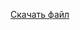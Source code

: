 [Скачать файл](https://drive.google.com/file/d/1QjGaM8SPwhafPTNFJkkSO5ymMd6N_Xmf/view?usp=drive_link)
